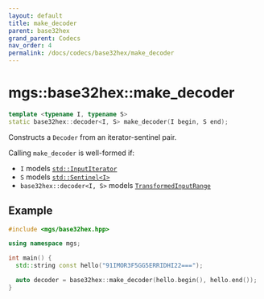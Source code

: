 ```yaml
---
layout: default
title: make_decoder
parent: base32hex
grand_parent: Codecs
nav_order: 4
permalink: /docs/codecs/base32hex/make_decoder
---
```


# mgs::base32hex::make_decoder

```cpp
template <typename I, typename S>
static base32hex::decoder<I, S> make_decoder(I begin, S end);
```

Constructs a `Decoder` from an iterator-sentinel pair.

Calling `make_decoder` is well-formed if:

* `I` models [`std::InputIterator`]()
* `S` models [`std::Sentinel<I>`]()
* `base32hex::decoder<I, S>` models [`TransformedInputRange`]()

## Example

```cpp
#include <mgs/base32hex.hpp>

using namespace mgs;

int main() {
  std::string const hello("91IMOR3F5GG5ERRIDHI22===");

  auto decoder = base32hex::make_decoder(hello.begin(), hello.end());
}
```
